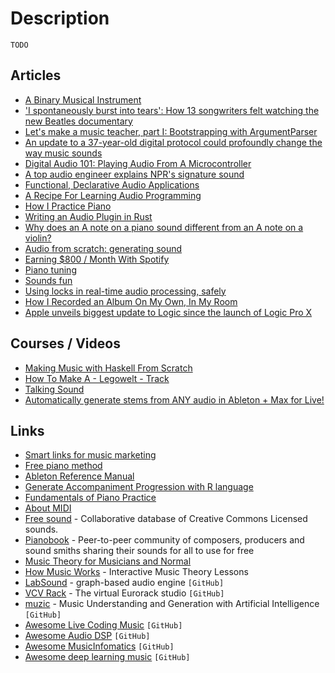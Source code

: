 # Description

`TODO`


## Articles

- [A Binary Musical Instrument](https://ianthehenry.com/posts/binary-instrument/)
- ['I spontaneously burst into tears': How 13 songwriters felt watching the new Beatles documentary](https://www.washingtonpost.com/arts-entertainment/2021/12/06/beatles-get-back-documentary-songwriters/)
- [Let's make a music teacher, part I: Bootstrapping with ArgumentParser](https://swiftindepth.com/articles/lets-make-a-music-teacher-1/index.html)
- [An update to a 37-year-old digital protocol could profoundly change the way music sounds](https://qz.com/1788828/how-will-midi-2-0-change-music/)
- [Digital Audio 101: Playing Audio From A Microcontroller](https://blog.tarkalabs.com/digital-audio-101-playing-audio-from-a-microcontroller-5df1463616c)
- [A top audio engineer explains NPR's signature sound](https://current.org/2015/06/a-top-audio-engineer-explains-nprs-signature-sound/)
- [Functional, Declarative Audio Applications](https://www.nickwritesablog.com/functional-declarative-audio-applications/)
- [A Recipe For Learning Audio Programming](https://pbat.ch/wiki/audio_programming_recipe/)
- [How I Practice Piano](https://frogurncitadel.wordpress.com/2021/03/27/how-i-practice-piano/)
- [Writing an Audio Plugin in Rust](https://www.seventeencups.net/posts/writing-an-audio-plugin-in-rust/)
- [Why does an A note on a piano sound different from an A note on a violin?](https://omarshehata.me/notebook/exploring_sound)
- [Audio from scratch: generating sound](https://dylanmeeus.github.io/posts/audio-from-scratch-pt1/)
- [Earning $800 / Month With Spotify](https://stevebenjamins.com/blog/earning-800-month-with-spotify)
- [Piano tuning](https://sidsite.com/posts/piano-tuning/)
- [Sounds fun](https://jakearchibald.com/2016/sounds-fun/)
- [Using locks in real-time audio processing, safely](https://timur.audio/using-locks-in-real-time-audio-processing-safely)
- [How I Recorded an Album On My Own, In My Room](https://medium.com/@rodrigo.m.mesquita/what-i-learned-recording-an-alternative-album-on-my-own-in-my-room-c440b8201c9)
- [Apple unveils biggest update to Logic since the launch of Logic Pro X](https://www.apple.com/newsroom/2020/05/apple-unveils-biggest-update-to-logic-since-the-launch-of-logic-pro-x/)


## Courses / Videos

- [Making Music with Haskell From Scratch](https://youtu.be/FYTZkE5BZ-0)
- [How To Make A - Legowelt - Track](https://youtu.be/TGCxBVu1-sE)
- [Talking Sound](https://youtube.com/playlist?list=PL-NzMNM2cyt-RYr-8YmF0yFVDwhdklaiT)
- [Automatically generate stems from ANY audio in Ableton + Max for Live!](https://youtu.be/4pcJoI5CUOA)


## Links

- [Smart links for music marketing](https://www.linkfire.com/)
- [Free piano method](https://www.freepianomethod.com/)
- [Ableton Reference Manual](https://www.ableton.com/en/manual/welcome-to-live/)
- [Generate Accompaniment Progression with R language](https://flujoo.github.io/en/generate-accompaniment-progression/)
- [Fundamentals of Piano Practice](https://fundamentals-of-piano-practice.readthedocs.io/)
- [About MIDI](https://mido.readthedocs.io/en/latest/about_midi.html)
- [Free sound](https://freesound.org/) - Collaborative database of Creative Commons Licensed sounds.
- [Pianobook](https://www.pianobook.co.uk/) - Peer-to-peer community of composers, producers and sound smiths sharing their sounds for all to use for free
- [Music Theory for Musicians and Normal](https://tobyrush.com/theorypages/index.html)
- [How Music Works](https://www.lightnote.co/) - Interactive Music Theory Lessons
- [LabSound](https://github.com/LabSound/LabSound) - graph-based audio engine `[GitHub]`
- [VCV Rack](https://github.com/VCVRack/Rack) - The virtual Eurorack studio `[GitHub]`
- [muzic](https://github.com/microsoft/muzic) - Music Understanding and Generation with Artificial Intelligence `[GitHub]`
- [Awesome Live Coding Music](https://github.com/pjagielski/awesome-live-coding-music) `[GitHub]`
- [Awesome Audio DSP](https://github.com/BillyDM/Awesome-Audio-DSP) `[GitHub]`
- [Awesome MusicInfomatics](https://github.com/yamathcy/Awesome-MusicInfomatics) `[GitHub]`
- [Awesome deep learning music](https://github.com/ybayle/awesome-deep-learning-music) `[GitHub]`
